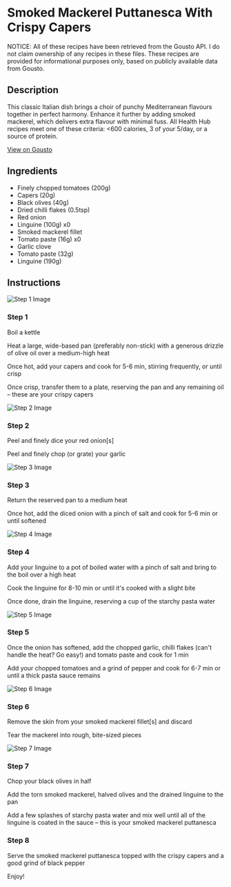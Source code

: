 # Smoked Mackerel Puttanesca With Crispy Capers

NOTICE: All of these recipes have been retrieved from the Gousto API. I do not claim ownership of any recipes in these files. These recipes are provided for informational purposes only, based on publicly available data from Gousto.

## Description

This classic Italian dish brings a choir of punchy Mediterranean flavours together in perfect harmony. Enhance it further by adding smoked mackerel, which delivers extra flavour with minimal fuss. All Health Hub recipes meet one of these criteria: <600 calories, 3 of your 5/day, or a source of protein.

[View on Gousto](https://www.gousto.co.uk/recipes/cookbook/simple-smoked-mackerel-puttanesca)

## Ingredients

- Finely chopped tomatoes (200g)
- Capers (20g)
- Black olives (40g)
- Dried chilli flakes (0.5tsp)
- Red onion
- Linguine (100g) x0
- Smoked mackerel fillet
- Tomato paste (16g) x0
- Garlic clove
- Tomato paste (32g)
- Linguine (190g)

## Instructions

![Step 1 Image](https://production-media.gousto.co.uk/cms/recipe-step-image/1121.-step-1-x200.jpg)

### Step 1

Boil a kettle

Heat a large, wide-based pan (preferably non-stick) with a generous drizzle of olive oil over a medium-high heat

Once hot, add your capers and cook for 5-6 min, stirring frequently, or until crisp

Once crisp, transfer them to a plate, reserving the pan and any remaining oil – these are your crispy capers

![Step 2 Image](https://production-media.gousto.co.uk/cms/recipe-step-image/1121.-step-2-x200.jpg)

### Step 2

Peel and finely dice your red onion[s]

Peel and finely chop (or grate) your garlic

![Step 3 Image](https://production-media.gousto.co.uk/cms/recipe-step-image/1121.-step-3-x200.jpg)

### Step 3

Return the reserved pan to a medium heat

Once hot, add the diced onion with a pinch of salt and cook for 5-6 min or until softened

![Step 4 Image](https://production-media.gousto.co.uk/cms/recipe-step-image/1121.-step-4-x200.jpg)

### Step 4

Add your linguine to a pot of boiled water with a pinch of salt and bring to the boil over a high heat

Cook the linguine for 8-10 min or until it's cooked with a slight bite

Once done, drain the linguine, reserving a cup of the starchy pasta water

![Step 5 Image](https://production-media.gousto.co.uk/cms/recipe-step-image/1121.-step-5-x200.jpg)

### Step 5

Once the onion has softened, add the chopped garlic, chilli flakes (can't handle the heat? Go easy!) and tomato paste and cook for 1 min

Add your chopped tomatoes and a grind of pepper and cook for 6-7 min or until a thick pasta sauce remains

![Step 6 Image](https://production-media.gousto.co.uk/cms/recipe-step-image/1121.-step-6-x200.jpg)

### Step 6

Remove the skin from your smoked mackerel fillet[s] and discard

Tear the mackerel into rough, bite-sized pieces

![Step 7 Image](https://production-media.gousto.co.uk/cms/recipe-step-image/1121.-step-7-x200.jpg)

### Step 7

Chop your black olives in half

Add the torn smoked mackerel, halved olives and the drained linguine to the pan

Add a few splashes of starchy pasta water and mix well until all of the linguine is coated in the sauce – this is your smoked mackerel puttanesca

### Step 8

Serve the smoked mackerel puttanesca topped with the crispy capers and a good grind of black pepper

Enjoy!

